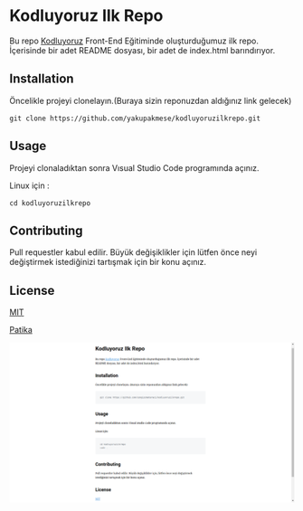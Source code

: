 # Kodluyoruz Ilk Repo

Bu repo [Kodluyoruz](https://www.kodluyoruz.org/) Front-End Eğitiminde oluşturduğumuz ilk repo. İçerisinde bir adet README dosyası, bir adet de index.html barındırıyor.

## Installation

Öncelikle projeyi clonelayın.(Buraya sizin reponuzdan aldığınız link gelecek)
```
git clone https://github.com/yakupakmese/kodluyoruzilkrepo.git
```

## Usage 

Projeyi clonaladıktan sonra Vısual Studio Code programında açınız.

Linux için :
```
cd kodluyoruzilkrepo
```

## Contributing

Pull requestler kabul edilir. Büyük değişiklikler için lütfen önce neyi değiştirmek istediğinizi tartışmak için bir konu açınız.

## License

[MIT](https://opensource.org/licenses/MIT)

[Patika](www.patika.dev)

![Proje Görüntüsü](https://raw.githubusercontent.com/Kodluyoruz/taskforce/main/git/odev1/figures/markdown.png)
